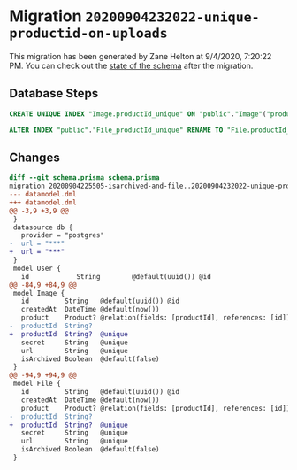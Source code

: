 # Migration `20200904232022-unique-productid-on-uploads`

This migration has been generated by Zane Helton at 9/4/2020, 7:20:22 PM.
You can check out the [state of the schema](./schema.prisma) after the migration.

## Database Steps

```sql
CREATE UNIQUE INDEX "Image.productId_unique" ON "public"."Image"("productId")

ALTER INDEX "public"."File_productId_unique" RENAME TO "File.productId_unique"
```

## Changes

```diff
diff --git schema.prisma schema.prisma
migration 20200904225505-isarchived-and-file..20200904232022-unique-productid-on-uploads
--- datamodel.dml
+++ datamodel.dml
@@ -3,9 +3,9 @@
 }
 datasource db {
   provider = "postgres"
-  url = "***"
+  url = "***"
 }
 model User {
   id            String        @default(uuid()) @id
@@ -84,9 +84,9 @@
 model Image {
   id         String   @default(uuid()) @id
   createdAt  DateTime @default(now())
   product    Product? @relation(fields: [productId], references: [id])
-  productId  String?
+  productId  String?  @unique
   secret     String   @unique
   url        String   @unique
   isArchived Boolean  @default(false)
 }
@@ -94,9 +94,9 @@
 model File {
   id         String   @default(uuid()) @id
   createdAt  DateTime @default(now())
   product    Product? @relation(fields: [productId], references: [id])
-  productId  String?
+  productId  String?  @unique
   secret     String   @unique
   url        String   @unique
   isArchived Boolean  @default(false)
 }
```


